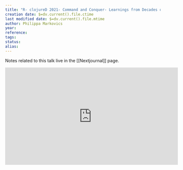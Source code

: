 ```yaml
---
title: "R- clojureD 2021- Command and Conquer- Learnings from Decades of Code Editing by Philippa Markovics"
creation date: $=dv.current().file.ctime
last modified date: $=dv.current().file.mtime
author: Philippa Markovics
year:
reference: 
tags: 
status: 
alias:
---
```


Notes related to this talk live in the [[Nextjournal]] page.


<iframe width="560" height="315" src="https://www.youtube.com/embed/A0TafHXszgM?start=860" title="YouTube video player" frameborder="0" allow="accelerometer; autoplay; clipboard-write; encrypted-media; gyroscope; picture-in-picture" allowfullscreen></iframe>
